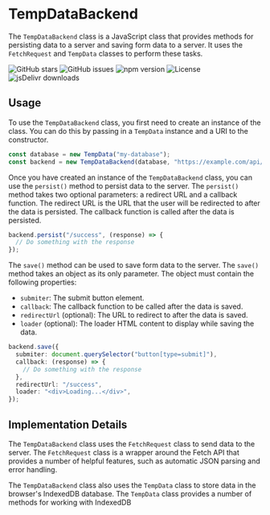 # TempDataBackend

The `TempDataBackend` class is a JavaScript class that provides methods for persisting data to a server and saving form data to a server. It uses the `FetchRequest` and `TempData` classes to perform these tasks.

![GitHub stars](https://img.shields.io/github/stars/Nelsallg/easylibs?style=social)
![GitHub issues](https://img.shields.io/github/issues/Nelsallg/easylibs)
![npm version](https://img.shields.io/npm/v/@easylibs/tempdata-backend.svg?style=flat)
![License](https://img.shields.io/badge/license-MIT-blue.svg)
![jsDelivr downloads](https://img.shields.io/jsdelivr/npm/hm/@easylibs/tempdata-backend)

## Usage

To use the `TempDataBackend` class, you first need to create an instance of the class. You can do this by passing in a `TempData` instance and a URI to the constructor.

```typescript
const database = new TempData("my-database");
const backend = new TempDataBackend(database, "https://example.com/api/data");
```

Once you have created an instance of the `TempDataBackend` class, you can use the `persist()` method to persist data to the server. The `persist()` method takes two optional parameters: a redirect URL and a callback function. The redirect URL is the URL that the user will be redirected to after the data is persisted. The callback function is called after the data is persisted.

```typescript
backend.persist("/success", (response) => {
  // Do something with the response
});
```

The `save()` method can be used to save form data to the server. The `save()` method takes an object as its only parameter. The object must contain the following properties:

* `submiter`: The submit button element.
* `callback`: The callback function to be called after the data is saved.
* `redirectUrl` (optional): The URL to redirect to after the data is saved.
* `loader` (optional): The loader HTML content to display while saving the data.

```typescript
backend.save({
  submiter: document.querySelector("button[type=submit]"),
  callback: (response) => {
    // Do something with the response
  },
  redirectUrl: "/success",
  loader: "<div>Loading...</div>",
});
```

## Implementation Details

The `TempDataBackend` class uses the `FetchRequest` class to send data to the server. The `FetchRequest` class is a wrapper around the Fetch API that provides a number of helpful features, such as automatic JSON parsing and error handling.

The `TempDataBackend` class also uses the `TempData` class to store data in the browser's IndexedDB database. The `TempData` class provides a number of methods for working with IndexedDB
